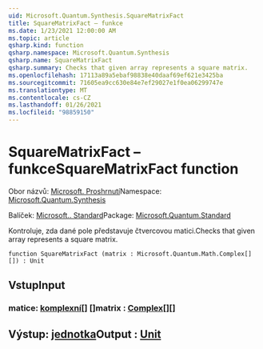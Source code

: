 ```yaml
---
uid: Microsoft.Quantum.Synthesis.SquareMatrixFact
title: SquareMatrixFact – funkce
ms.date: 1/23/2021 12:00:00 AM
ms.topic: article
qsharp.kind: function
qsharp.namespace: Microsoft.Quantum.Synthesis
qsharp.name: SquareMatrixFact
qsharp.summary: Checks that given array represents a square matrix.
ms.openlocfilehash: 17113a89a5ebaf98838e40daaf69ef621e3425ba
ms.sourcegitcommit: 71605ea9cc630e84e7ef29027e1f0ea06299747e
ms.translationtype: MT
ms.contentlocale: cs-CZ
ms.lasthandoff: 01/26/2021
ms.locfileid: "98859150"
---
```

# <a name="squarematrixfact-function"></a><span data-ttu-id="51f88-102">SquareMatrixFact – funkce</span><span class="sxs-lookup"><span data-stu-id="51f88-102">SquareMatrixFact function</span></span>

<span data-ttu-id="51f88-103">Obor názvů: [Microsoft. Proshrnutí](xref:Microsoft.Quantum.Synthesis)</span><span class="sxs-lookup"><span data-stu-id="51f88-103">Namespace: [Microsoft.Quantum.Synthesis](xref:Microsoft.Quantum.Synthesis)</span></span>

<span data-ttu-id="51f88-104">Balíček: [Microsoft.. Standard](https://nuget.org/packages/Microsoft.Quantum.Standard)</span><span class="sxs-lookup"><span data-stu-id="51f88-104">Package: [Microsoft.Quantum.Standard](https://nuget.org/packages/Microsoft.Quantum.Standard)</span></span>


<span data-ttu-id="51f88-105">Kontroluje, zda dané pole představuje čtvercovou matici.</span><span class="sxs-lookup"><span data-stu-id="51f88-105">Checks that given array represents a square matrix.</span></span>

```qsharp
function SquareMatrixFact (matrix : Microsoft.Quantum.Math.Complex[][]) : Unit
```


## <a name="input"></a><span data-ttu-id="51f88-106">Vstup</span><span class="sxs-lookup"><span data-stu-id="51f88-106">Input</span></span>

### <a name="matrix--complex"></a><span data-ttu-id="51f88-107">matice: [komplexní](xref:Microsoft.Quantum.Math.Complex)[] []</span><span class="sxs-lookup"><span data-stu-id="51f88-107">matrix : [Complex](xref:Microsoft.Quantum.Math.Complex)[][]</span></span>





## <a name="output--unit"></a><span data-ttu-id="51f88-108">Výstup: [jednotka](xref:microsoft.quantum.lang-ref.unit)</span><span class="sxs-lookup"><span data-stu-id="51f88-108">Output : [Unit](xref:microsoft.quantum.lang-ref.unit)</span></span>

